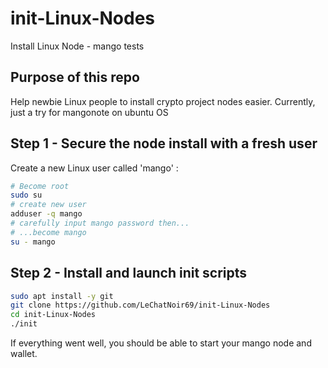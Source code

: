 # init-Linux-Nodes
Install Linux Node - mango tests

## Purpose of this repo
Help newbie Linux people to install crypto project nodes easier.
Currently, just a try for mangonote on ubuntu OS

## Step 1 - Secure the node install with a fresh user

Create a new Linux user called 'mango' :
```bash
# Become root
sudo su
# create new user 
adduser -q mango
# carefully input mango password then...
# ...become mango
su - mango
```

## Step 2 - Install and launch init scripts
```sh
sudo apt install -y git
git clone https://github.com/LeChatNoir69/init-Linux-Nodes
cd init-Linux-Nodes
./init
```
If everything went well, you should be able to start your mango node and wallet.
